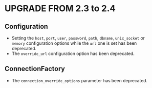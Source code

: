 UPGRADE FROM 2.3 to 2.4
=======================

Configuration
--------

 * Setting the `host`, `port`, `user`, `password`, `path`, `dbname`, `unix_socket`
   or `memory` configuration options while the `url` one is set has been deprecated.
 * The `override_url` configuration option has been deprecated.

ConnectionFactory
--------

 * The `connection_override_options` parameter has been deprecated.
